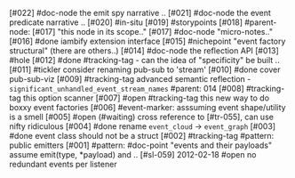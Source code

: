 [#022]       #doc-node the emit spy narrative ..
[#021]       #doc-node the event predicate narrative ..
[#020]       #in-situ
[#019]       #storypoints
[#018]       #parent-node: [#017] "this node in its scope.."
[#017]       #doc-node "micro-notes.."
[#016]       #done iambify extension interface
[#015]       #nichepoint "event factory structural" (there are others..)
[#014]       #doc-node the reflection API
[#013]       #hole
[#012]       #done #tracking-tag - can the idea of "specificity" be built ..
[#011]       #tickler consider renaming pub-sub to 'stream'
[#010]       #done cover pub-sub-viz
[#009]       #tracking-tag advanced semantic reflection -
               `significant_unhandled_event_stream_names`
               #parent: 014
[#008]       #tracking-tag this option scanner
[#007] #open #tracking-tag this new way to do boxxy event factories
[#006]       #event-marker: asssuming event shape/utility is a smell
[#005] #open (#waiting) cross reference to [#tr-055], can use nifty ridiculous
[#004]       #done rename `event_cloud` -> `event_graph`
[#003]       #done event class should not be a struct
[#002]       #tracking-tag #pattern: public emitters
[#001]       #pattern: #doc-point "events and their payloads"
               assume emit(type, *payload) and ..
[#sl-059] 2012-02-18 #open no redundant events per listener
